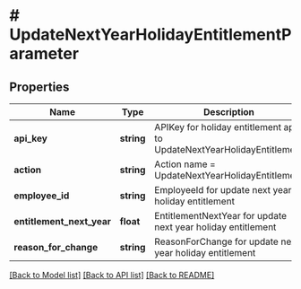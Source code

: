 # # UpdateNextYearHolidayEntitlementParameter

## Properties

Name | Type | Description | Notes
------------ | ------------- | ------------- | -------------
**api_key** | **string** | APIKey for holiday entitlement api to UpdateNextYearHolidayEntitlement |
**action** | **string** | Action name &#x3D; UpdateNextYearHolidayEntitlement |
**employee_id** | **string** | EmployeeId for update next year holiday entitlement |
**entitlement_next_year** | **float** | EntitlementNextYear for update next year holiday entitlement | [optional]
**reason_for_change** | **string** | ReasonForChange for update next year holiday entitlement |

[[Back to Model list]](../../README.md#models) [[Back to API list]](../../README.md#endpoints) [[Back to README]](../../README.md)
